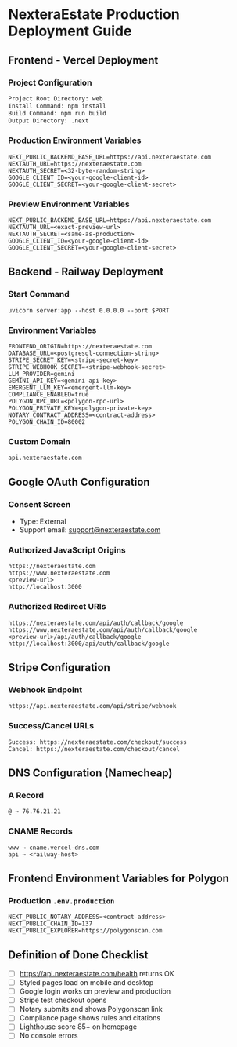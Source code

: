 # NexteraEstate Production Deployment Guide

## Frontend - Vercel Deployment

### Project Configuration
```bash
Project Root Directory: web
Install Command: npm install
Build Command: npm run build
Output Directory: .next
```

### Production Environment Variables
```
NEXT_PUBLIC_BACKEND_BASE_URL=https://api.nexteraestate.com
NEXTAUTH_URL=https://nexteraestate.com
NEXTAUTH_SECRET=<32-byte-random-string>
GOOGLE_CLIENT_ID=<your-google-client-id>
GOOGLE_CLIENT_SECRET=<your-google-client-secret>
```

### Preview Environment Variables
```
NEXT_PUBLIC_BACKEND_BASE_URL=https://api.nexteraestate.com
NEXTAUTH_URL=<exact-preview-url>
NEXTAUTH_SECRET=<same-as-production>
GOOGLE_CLIENT_ID=<your-google-client-id>
GOOGLE_CLIENT_SECRET=<your-google-client-secret>
```

## Backend - Railway Deployment

### Start Command
```
uvicorn server:app --host 0.0.0.0 --port $PORT
```

### Environment Variables
```
FRONTEND_ORIGIN=https://nexteraestate.com
DATABASE_URL=<postgresql-connection-string>
STRIPE_SECRET_KEY=<stripe-secret-key>
STRIPE_WEBHOOK_SECRET=<stripe-webhook-secret>
LLM_PROVIDER=gemini
GEMINI_API_KEY=<gemini-api-key>
EMERGENT_LLM_KEY=<emergent-llm-key>
COMPLIANCE_ENABLED=true
POLYGON_RPC_URL=<polygon-rpc-url>
POLYGON_PRIVATE_KEY=<polygon-private-key>
NOTARY_CONTRACT_ADDRESS=<contract-address>
POLYGON_CHAIN_ID=80002
```

### Custom Domain
```
api.nexteraestate.com
```

## Google OAuth Configuration

### Consent Screen
- Type: External
- Support email: support@nexteraestate.com

### Authorized JavaScript Origins
```
https://nexteraestate.com
https://www.nexteraestate.com
<preview-url>
http://localhost:3000
```

### Authorized Redirect URIs
```
https://nexteraestate.com/api/auth/callback/google
https://www.nexteraestate.com/api/auth/callback/google
<preview-url>/api/auth/callback/google
http://localhost:3000/api/auth/callback/google
```

## Stripe Configuration

### Webhook Endpoint
```
https://api.nexteraestate.com/api/stripe/webhook
```

### Success/Cancel URLs
```
Success: https://nexteraestate.com/checkout/success
Cancel: https://nexteraestate.com/checkout/cancel
```

## DNS Configuration (Namecheap)

### A Record
```
@ → 76.76.21.21
```

### CNAME Records
```
www → cname.vercel-dns.com
api → <railway-host>
```

## Frontend Environment Variables for Polygon

### Production `.env.production`
```
NEXT_PUBLIC_NOTARY_ADDRESS=<contract-address>
NEXT_PUBLIC_CHAIN_ID=137
NEXT_PUBLIC_EXPLORER=https://polygonscan.com
```

## Definition of Done Checklist

- [ ] https://api.nexteraestate.com/health returns OK
- [ ] Styled pages load on mobile and desktop
- [ ] Google login works on preview and production
- [ ] Stripe test checkout opens
- [ ] Notary submits and shows Polygonscan link
- [ ] Compliance page shows rules and citations
- [ ] Lighthouse score 85+ on homepage
- [ ] No console errors